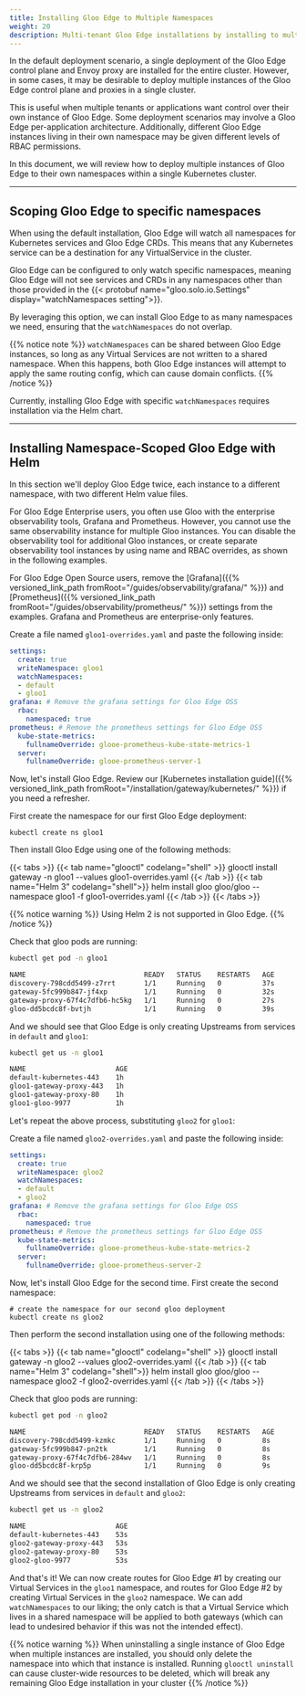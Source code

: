 ```yaml
---
title: Installing Gloo Edge to Multiple Namespaces
weight: 20
description: Multi-tenant Gloo Edge installations by installing to multiple namespaces
---
```


In the default deployment scenario, a single deployment of the Gloo Edge control plane and Envoy proxy are installed for the entire cluster. However, in some cases, it may be desirable to deploy multiple instances of the Gloo Edge control plane and proxies in a single cluster.

This is useful when multiple tenants or applications want control over their own instance of Gloo Edge. Some deployment scenarios may involve a Gloo Edge per-application architecture. Additionally, different Gloo Edge instances living in their own namespace may be given different levels of RBAC permissions.

In this document, we will review how to deploy multiple instances of Gloo Edge to their own namespaces within a single Kubernetes cluster. 

---

## Scoping Gloo Edge to specific namespaces

When using the default installation, Gloo Edge will watch all namespaces for Kubernetes services and Gloo Edge CRDs. This means that any Kubernetes service can be a destination for any VirtualService in the cluster.

Gloo Edge can be configured to only watch specific namespaces, meaning Gloo Edge will not see services and CRDs in any namespaces other than those provided in the {{< protobuf name="gloo.solo.io.Settings" display="watchNamespaces setting">}}.

By leveraging this option, we can install Gloo Edge to as many namespaces we need, ensuring that the `watchNamespaces` do not overlap.

{{% notice note %}}
`watchNamespaces` can be shared between Gloo Edge instances, so long as any Virtual Services are not written to a shared namespace. When this happens, both Gloo Edge instances will attempt to apply the same routing config, which can cause domain conflicts.
{{% /notice %}}

Currently, installing Gloo Edge with specific `watchNamespaces` requires installation via the Helm chart.

---

## Installing Namespace-Scoped Gloo Edge with Helm

In this section we'll deploy Gloo Edge twice, each instance to a different namespace, with two different Helm value files. 

For Gloo Edge Enterprise users, you often use Gloo with the enterprise observability tools, Grafana and Prometheus. However, you cannot use the same observability instance for multiple Gloo instances. You can disable the observability tool for additional Gloo instances, or create separate observability tool instances by using name and RBAC overrides, as shown in the following examples.

For Gloo Edge Open Source users, remove the [Grafana]({{% versioned_link_path fromRoot="/guides/observability/grafana/" %}}) and [Prometheus]({{% versioned_link_path fromRoot="/guides/observability/prometheus/" %}}) settings from the examples. Grafana and Prometheus are enterprise-only features.

Create a file named `gloo1-overrides.yaml` and paste the following inside:

```yaml
settings:
  create: true
  writeNamespace: gloo1
  watchNamespaces:
  - default
  - gloo1
grafana: # Remove the grafana settings for Gloo Edge OSS
  rbac:
    namespaced: true
prometheus: # Remove the prometheus settings for Gloo Edge OSS
  kube-state-metrics:
    fullnameOverride: glooe-prometheus-kube-state-metrics-1
  server:
    fullnameOverride: glooe-prometheus-server-1
```

Now, let's install Gloo Edge. Review our [Kubernetes installation guide]({{% versioned_link_path fromRoot="/installation/gateway/kubernetes/" %}}) if you need a refresher.

First create the namespace for our first Gloo Edge deployment:

```shell script
kubectl create ns gloo1
```

Then install Gloo Edge using one of the following methods:

{{< tabs >}}
{{< tab name="glooctl" codelang="shell" >}}
glooctl install gateway -n gloo1 --values gloo1-overrides.yaml
{{< /tab >}}
{{< tab name="Helm 3" codelang="shell">}}
helm install gloo gloo/gloo --namespace gloo1 -f gloo1-overrides.yaml
{{< /tab >}}
{{< /tabs >}}

{{% notice warning %}}
Using Helm 2 is not supported in Gloo Edge.
{{% /notice %}}

Check that gloo pods are running: 

```bash
kubectl get pod -n gloo1
```

```bash
NAME                             READY   STATUS    RESTARTS   AGE
discovery-798cdd5499-z7rrt       1/1     Running   0          37s
gateway-5fc999b847-jf4xp         1/1     Running   0          32s
gateway-proxy-67f4c7dfb6-hc5kg   1/1     Running   0          27s
gloo-dd5bcdc8f-bvtjh             1/1     Running   0          39s
```

And we should see that Gloo Edge is only creating Upstreams from services in `default` and `gloo1`:

```bash
kubectl get us -n gloo1                                              
```

```bash
NAME                      AGE
default-kubernetes-443    1h
gloo1-gateway-proxy-443   1h
gloo1-gateway-proxy-80    1h
gloo1-gloo-9977           1h
```

Let's repeat the above process, substituting `gloo2` for `gloo1`:

Create a file named `gloo2-overrides.yaml` and paste the following inside:

```yaml
settings:
  create: true
  writeNamespace: gloo2
  watchNamespaces:
  - default
  - gloo2
grafana: # Remove the grafana settings for Gloo Edge OSS
  rbac:
    namespaced: true
prometheus: # Remove the prometheus settings for Gloo Edge OSS
  kube-state-metrics:
    fullnameOverride: glooe-prometheus-kube-state-metrics-2
  server:
    fullnameOverride: glooe-prometheus-server-2
```

Now, let's install Gloo Edge for the second time. First create the second namespace:

```shell script
# create the namespace for our second gloo deployment
kubectl create ns gloo2
```

Then perform the second installation using one of the following methods:

{{< tabs >}}
{{< tab name="glooctl" codelang="shell" >}}
glooctl install gateway -n gloo2 --values gloo2-overrides.yaml
{{< /tab >}}
{{< tab name="Helm 3" codelang="shell">}}
helm install gloo gloo/gloo --namespace gloo2 -f gloo2-overrides.yaml
{{< /tab >}}
{{< /tabs >}}

Check that gloo pods are running: 

```bash
kubectl get pod -n gloo2
```

```bash
NAME                             READY   STATUS    RESTARTS   AGE
discovery-798cdd5499-kzmkc       1/1     Running   0          8s
gateway-5fc999b847-pn2tk         1/1     Running   0          8s
gateway-proxy-67f4c7dfb6-284wv   1/1     Running   0          8s
gloo-dd5bcdc8f-krp5p             1/1     Running   0          9s
```

And we should see that the second installation of Gloo Edge is only creating Upstreams from services in `default` and `gloo2`:

```bash
kubectl get us -n gloo2
```

```bash
NAME                      AGE
default-kubernetes-443    53s
gloo2-gateway-proxy-443   53s
gloo2-gateway-proxy-80    53s
gloo2-gloo-9977           53s
```

And that's it! We can now create routes for Gloo Edge #1 by creating our Virtual Services in the `gloo1` namespace, and routes for Gloo Edge #2 by creating Virtual Services in the `gloo2` namespace. We can add `watchNamespaces` to our liking; the only catch is that a Virtual Service which lives in a shared namespace will be applied to both gateways (which can lead to undesired behavior if this was not the intended effect).

{{% notice warning %}}
When uninstalling a single instance of Gloo Edge when multiple instances are installed, you should only delete the namespace into which that instance is installed. Running `glooctl uninstall` can cause cluster-wide resources to be deleted, which will break any remaining Gloo Edge installation in your cluster
{{% /notice %}}